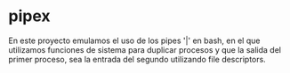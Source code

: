 # pipex
En este proyecto emulamos el uso de los pipes '|' en bash, en el que utilizamos funciones de sistema para duplicar procesos y que la salida del primer proceso, sea la entrada del segundo utilizando file descriptors.
